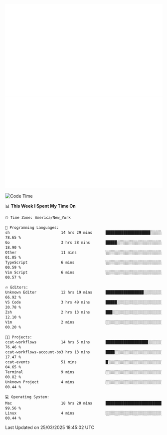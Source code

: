 <a href="https://github.com/jstrieb/github-stats">
 
![](https://github.com/evanhuang117/github-stats/blob/master/generated/overview.svg)
![](https://github.com/evanhuang117/github-stats/blob/master/generated/languages.svg)

</a>

<!--START_SECTION:waka-->
![Code Time](http://img.shields.io/badge/Code%20Time-728%20hrs%2045%20mins-blue)

📊 **This Week I Spent My Time On** 

```text
🕑︎ Time Zone: America/New_York

💬 Programming Languages: 
sh                       14 hrs 29 mins      ████████████████████░░░░░   78.65 % 
Go                       3 hrs 28 mins       █████░░░░░░░░░░░░░░░░░░░░   18.90 % 
Other                    11 mins             ░░░░░░░░░░░░░░░░░░░░░░░░░   01.05 % 
TypeScript               6 mins              ░░░░░░░░░░░░░░░░░░░░░░░░░   00.59 % 
Vim Script               6 mins              ░░░░░░░░░░░░░░░░░░░░░░░░░   00.57 % 

🔥 Editors: 
Unknown Editor           12 hrs 19 mins      █████████████████░░░░░░░░   66.92 % 
VS Code                  3 hrs 49 mins       █████░░░░░░░░░░░░░░░░░░░░   20.78 % 
Zsh                      2 hrs 13 mins       ███░░░░░░░░░░░░░░░░░░░░░░   12.10 % 
Vim                      2 mins              ░░░░░░░░░░░░░░░░░░░░░░░░░   00.20 % 

🐱‍💻 Projects: 
ccat-workflows           14 hrs 5 mins       ███████████████████░░░░░░   76.46 % 
ccat-workflows-account-bo3 hrs 13 mins       ████░░░░░░░░░░░░░░░░░░░░░   17.47 % 
ccat-events              51 mins             █░░░░░░░░░░░░░░░░░░░░░░░░   04.65 % 
Terminal                 9 mins              ░░░░░░░░░░░░░░░░░░░░░░░░░   00.82 % 
Unknown Project          4 mins              ░░░░░░░░░░░░░░░░░░░░░░░░░   00.44 % 

💻 Operating System: 
Mac                      18 hrs 20 mins      █████████████████████████   99.56 % 
Linux                    4 mins              ░░░░░░░░░░░░░░░░░░░░░░░░░   00.44 % 
```


 Last Updated on 25/03/2025 18:45:02 UTC
<!--END_SECTION:waka-->
